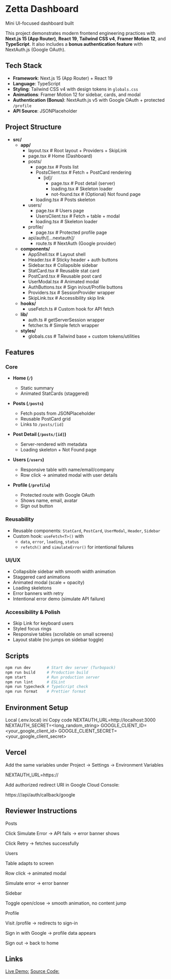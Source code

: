 # Zetta Dashboard

Mini UI-focused dashboard built

This project demonstrates modern frontend engineering practices with **Next.js 15 (App Router)**,
**React 19**, **Tailwind CSS v4**, **Framer Motion 12**, and **TypeScript**. It also includes a
**bonus authentication feature** with NextAuth.js (Google OAuth).

## Tech Stack

- **Framework**: Next.js 15 (App Router) + React 19
- **Language**: TypeScript
- **Styling**: Tailwind CSS v4 with design tokens in `globals.css`
- **Animations**: Framer Motion 12 for sidebar, cards, and modal
- **Authentication (Bonus)**: NextAuth.js v5 with Google OAuth + protected `/profile`
- **API Source**: JSONPlaceholder

## Project Structure

- **src/**
  - **app/**
    - layout.tsx # Root layout + Providers + SkipLink
    - page.tsx # Home (Dashboard)
    - posts/
      - page.tsx # Posts list
      - PostsClient.tsx # Fetch + PostCard rendering
        - [id]/
          - page.tsx # Post detail (server)
          - loading.tsx # Skeleton loader
          - not-found.tsx # (Optional) Not found page
      - loading.tsx # Posts skeleton
    - users/
      - page.tsx # Users page
      - UsersClient.tsx # Fetch + table + modal
      - loading.tsx # Skeleton loader
    - profile/
      - page.tsx # Protected profile page
    - api/auth/[...nextauth]/
      - route.ts # NextAuth (Google provider)
  - **components/**
    - AppShell.tsx # Layout shell
    - Header.tsx # Sticky header + auth buttons
    - Sidebar.tsx # Collapsible sidebar
    - StatCard.tsx # Reusable stat card
    - PostCard.tsx # Reusable post card
    - UserModal.tsx # Animated modal
    - AuthButtons.tsx # Sign in/out/Profile buttons
    - Providers.tsx # SessionProvider wrapper
    - SkipLink.tsx # Accessibility skip link
  - **hooks/**
    - useFetch.ts # Custom hook for API fetch
  - **lib/**
    - auth.ts # getServerSession wrapper
    - fetcher.ts # Simple fetch wrapper
  - **styles/**
    - globals.css # Tailwind base + custom tokens/utilities

## Features

### Core

- **Home (`/`)**
  - Static summary
  - Animated StatCards (staggered)

- **Posts (`/posts`)**
  - Fetch posts from JSONPlaceholder
  - Reusable PostCard grid
  - Links to `/posts/[id]`

- **Post Detail (`/posts/[id]`)**
  - Server-rendered with metadata
  - Loading skeleton + Not Found page

- **Users (`/users`)**
  - Responsive table with name/email/company
  - Row click → animated modal with user details

- **Profile (`/profile`)**
  - Protected route with Google OAuth
  - Shows name, email, avatar
  - Sign out button

### Reusability

- Reusable components: `StatCard`, `PostCard`, `UserModal`, `Header`, `Sidebar`
- Custom hook: `useFetch<T>()` with
  - `data`, `error`, `loading`, `status`
  - `refetch()` and `simulateError()` for intentional failures

### UI/UX

- Collapsible sidebar with smooth width animation
- Staggered card animations
- Animated modal (scale + opacity)
- Loading skeletons
- Error banners with retry
- Intentional error demo (simulate API failure)

### Accessibility & Polish

- Skip Link for keyboard users
- Styled focus rings
- Responsive tables (scrollable on small screens)
- Layout stable (no jumps on sidebar toggle)

## Scripts

```bash
npm run dev       # Start dev server (Turbopack)
npm run build     # Production build
npm start         # Run production server
npm run lint      # ESLint
npm run typecheck # TypeScript check
npm run format    # Prettier format
```

## Environment Setup

Local (.env.local) ini Copy code NEXTAUTH_URL=http://localhost:3000
NEXTAUTH_SECRET=<long_random_string> GOOGLE_CLIENT_ID=<your_google_client_id>
GOOGLE_CLIENT_SECRET=<your_google_client_secret>

## Vercel

Add the same variables under Project → Settings → Environment Variables

NEXTAUTH_URL=https://<your-vercel-domain>

Add authorized redirect URI in Google Cloud Console:

https://<your-vercel-domain>/api/auth/callback/google

## Reviewer Instructions

Posts

Click Simulate Error → API fails → error banner shows

Click Retry → fetches successfully

Users

Table adapts to screen

Row click → animated modal

Simulate error → error banner

Sidebar

Toggle open/close → smooth animation, no content jump

Profile

Visit /profile → redirects to sign-in

Sign in with Google → profile data appears

Sign out → back to home

## Links

[Live Demo:](https://zetta-dashboard.vercel.app>)
[Source Code:](https://github.com/NBinte/zetta-dashboard)
